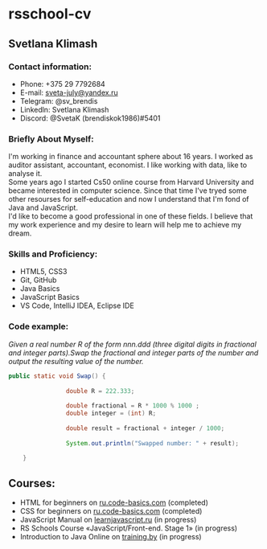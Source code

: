 # rsschool-cv
## Svetlana Klimash
### Contact information:
* Phone: +375 29 7792684  
* E-mail: sveta-july@yandex.ru  
* Telegram: @sv_brendis  
* Linkedln: Svetlana Klimash  
* Discord: @SvetaK (brendiskok1986)#5401
### Briefly About Myself:
I'm working in finance and accountant sphere about 16 years. I worked as auditor assistant, accountant, economist. I like working with data, like to analyse it.  
Some years ago I started Cs50 online course from Harvard University and became interested in computer science. Since that time I've tryed some other resourses for self-education and now I understand that I'm fond of Java and JavaScript.  
I'd like to become a good professional in one of these fields. I believe that my work experience and my desire to learn will help me to achieve my dream. 
### Skills and Proficiency:
* HTML5, CSS3    
* Git, GitHub    
* Java Basics  
* JavaScript Basics    
* VS Code, IntelliJ IDEA, Eclipse IDE   
### Code example:
*Given a real number R of the form nnn.ddd (three digital digits in fractional and integer parts).Swap the fractional and integer parts of the number and output the resulting value of the number.*  
```java
public static void Swap() {
								
		        double R = 222.333;
		        		        				
				double fractional = R * 1000 % 1000 ;
				double integer = (int) R;
				
				double result = fractional + integer / 1000;
					
				System.out.println("Swapped number: " + result);
						
	}
```  
## Courses:
* HTML for beginners on [ru.code-basics.com](https://ru.code-basics.com/languages/html) (completed)  
* CSS for beginners on [ru.code-basics.com](https://ru.code-basics.com/languages/css) (completed)   
* JavaScript Manual on [learnjavascript.ru](https://learn.javascript.ru/) (in progress)    
* RS Schools Course «JavaScript/Front-end. Stage 1» (in progress) 
* Introduction to Java Online on [training.by](https://training.by/#!/Training/2397?lang=ru) (in progress)    


